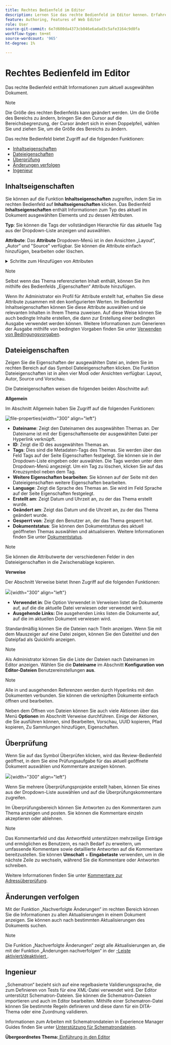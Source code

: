 ```yaml
---
title: Rechtes Bedienfeld im Editor
description: Lernen Sie das rechte Bedienfeld im Editor kennen. Erfahren Sie mehr über die Benutzeroberfläche und die Funktionen des Editors in Adobe Experience Manager Guides.
feature: Authoring, Features of Web Editor
role: User
source-git-commit: 6e7d600da4373cb046e6adad3c5afe3164c9d0fa
workflow-type: tm+mt
source-wordcount: '965'
ht-degree: 1%

---
```


# Rechtes Bedienfeld im Editor

Das rechte Bedienfeld enthält Informationen zum aktuell ausgewählten Dokument.

>[!NOTE]
>
> Die Größe des rechten Bedienfelds kann geändert werden. Um die Größe des Bereichs zu ändern, bringen Sie den Cursor auf die Bereichsbegrenzung, der Cursor ändert sich in einen Doppelpfeil, wählen Sie und ziehen Sie, um die Größe des Bereichs zu ändern.

Das rechte Bedienfeld bietet Zugriff auf die folgenden Funktionen:

- [Inhaltseigenschaften](#content-properties)
- [Dateieigenschaften](#file-properties)
- [Überprüfung](#review)
- [Änderungen verfolgen](#track-changes)
- [Ingenieur](#schematron)

## Inhaltseigenschaften

Sie können auf die Funktion **Inhaltseigenschaften** zugreifen, indem Sie im rechten Bedienfeld auf **Inhaltseigenschaften** klicken. Das Bedienfeld **Inhaltseigenschaften** enthält Informationen zum Typ des aktuell im Dokument ausgewählten Elements und zu dessen Attributen.

**Typ**: Sie können die Tags der vollständigen Hierarchie für das aktuelle Tag aus der Dropdown-Liste anzeigen und auswählen.

**Attribute**: Das **Attribute** Dropdown-Menü ist in den Ansichten „Layout“, „Autor“ und &quot;Source&quot; verfügbar. Sie können die Attribute einfach hinzufügen, bearbeiten oder löschen.

<details>
    <summary> Schritte zum Hinzufügen von Attributen </summary>


1. Wählen Sie **Hinzufügen** aus.

   ![Attribute in den Inhaltseigenschaften](images/properties-tab-attributes_cs.png){width="300" align="left"}

1. Wählen **im Dropdown** Bedienfeld „Attribut“ das Attribut aus der Dropdown-Liste aus und geben Sie den Wert eines Attributs an.  Wählen Sie dann **Hinzufügen** aus.

   ![Attributbedienfeld mit mehreren Attributen ](images/attributes-multiple-properties.png){width="300" align="left"}

1. Um das Attribut zu bearbeiten, halten Sie den Mauszeiger darüber und wählen Sie **Bearbeiten** ![edit-icon](images/edit_pencil_icon.svg) aus.

1. Um das Attribut zu löschen, halten Sie den Mauszeiger darüber und wählen Sie **Löschen** ![delete-icon](images/Delete_icon.svg).

</details>


>[!NOTE]
>
> Selbst wenn das Thema referenzierten Inhalt enthält, können Sie ihm mithilfe des Bedienfelds „Eigenschaften“ Attribute hinzufügen.

Wenn Ihr Administrator ein Profil für Attribute erstellt hat, erhalten Sie diese Attribute zusammen mit den konfigurierten Werten. Im Bedienfeld Inhaltseigenschaften können Sie diese Attribute auswählen und sie relevanten Inhalten in Ihrem Thema zuweisen. Auf diese Weise können Sie auch bedingte Inhalte erstellen, die dann zur Erstellung einer bedingten Ausgabe verwendet werden können. Weitere Informationen zum Generieren der Ausgabe mithilfe von bedingten Vorgaben finden Sie unter [Verwenden von Bedingungsvorgaben](generate-output-use-condition-presets.md#).



## Dateieigenschaften

Zeigen Sie die Eigenschaften der ausgewählten Datei an, indem Sie im rechten Bereich auf das Symbol Dateieigenschaften klicken. Die Funktion Dateieigenschaften ist in allen vier Modi oder Ansichten verfügbar: Layout, Autor, Source und Vorschau.

Die Dateieigenschaften weisen die folgenden beiden Abschnitte auf:

**Allgemein**

Im Abschnitt Allgemein haben Sie Zugriff auf die folgenden Funktionen:

![file-properties](images/file-properties-general.png){width="300" align="left"}

- **Dateiname**: Zeigt den Dateinamen des ausgewählten Themas an. Der Dateiname ist mit der Eigenschaftenseite der ausgewählten Datei per Hyperlink verknüpft.
- **ID**: Zeigt die ID des ausgewählten Themas an.
- **Tags**: Dies sind die Metadaten-Tags des Themas. Sie werden über das Feld Tags auf der Seite Eigenschaften festgelegt. Sie können sie in der Dropdown-Liste eingeben oder auswählen.  Die Tags werden unter dem Dropdown-Menü angezeigt. Um ein Tag zu löschen, klicken Sie auf das Kreuzsymbol neben dem Tag.
- **Weitere Eigenschaften bearbeiten**: Sie können auf der Seite mit den Dateieigenschaften weitere Eigenschaften bearbeiten.
- **Language**: Zeigt die Sprache des Themas an. Sie wird im Feld Sprache auf der Seite Eigenschaften festgelegt.
- **Erstellt am**: Zeigt Datum und Uhrzeit an, zu der das Thema erstellt wurde.
- **Geändert am**: Zeigt das Datum und die Uhrzeit an, zu der das Thema geändert wurde.
- **Gesperrt von**: Zeigt den Benutzer an, der das Thema gesperrt hat.
- **Dokumentstatus**: Sie können den Dokumentstatus des aktuell geöffneten Themas auswählen und aktualisieren. Weitere Informationen finden Sie unter [Dokumentstatus](web-editor-document-states.md#).

>[!NOTE]
>
> Sie können die Attributwerte der verschiedenen Felder in den Dateieigenschaften in die Zwischenablage kopieren.

**Verweise**

Der Abschnitt Verweise bietet Ihnen Zugriff auf die folgenden Funktionen:

![](images/file-properties-references.png){width="300" align="left"}

- **Verwendet in**: Die Option Verwendet in Verweisen listet die Dokumente auf, auf die die aktuelle Datei verwiesen oder verwendet wird.
- **Ausgehende Links:** Die ausgehenden Links listen die Dokumente auf, auf die im aktuellen Dokument verwiesen wird.

Standardmäßig können Sie die Dateien nach Titeln anzeigen. Wenn Sie mit dem Mauszeiger auf eine Datei zeigen, können Sie den Dateititel und den Dateipfad als QuickInfo anzeigen.

>[!NOTE]
>
> Als Administrator können Sie die Liste der Dateien nach Dateinamen im Editor anzeigen. Wählen Sie die **Dateiname** im Abschnitt **Konfiguration von Editor-Dateien** Benutzereinstellungen **aus**.

>[!NOTE]
>
> Alle in und ausgehenden Referenzen werden durch Hyperlinks mit den Dokumenten verbunden. Sie können die verknüpften Dokumente einfach öffnen und bearbeiten.

Neben dem Öffnen von Dateien können Sie auch viele Aktionen über das Menü **Optionen** im Abschnitt Verweise durchführen. Einige der Aktionen, die Sie ausführen können, sind Bearbeiten, Vorschau, UUID kopieren, Pfad kopieren, Zu Sammlungen hinzufügen, Eigenschaften.

## Überprüfung

Wenn Sie auf das Symbol Überprüfen klicken, wird das Review-Bedienfeld geöffnet, in dem Sie eine Prüfungsaufgabe für das aktuell geöffnete Dokument auswählen und Kommentare anzeigen können.

![](images/review-panel-before-opening.png){width="300" align="left"}

Wenn Sie mehrere Überprüfungsprojekte erstellt haben, können Sie eines aus der Dropdown-Liste auswählen und auf die Überprüfungskommentare zugreifen.

Im Überprüfungsbereich können Sie Antworten zu den Kommentaren zum Thema anzeigen und posten. Sie können die Kommentare einzeln akzeptieren oder ablehnen.

>[!NOTE]
>
> Das Kommentarfeld und das Antwortfeld unterstützen mehrzeilige Einträge und ermöglichen es Benutzern, es nach Bedarf zu erweitern, um umfassende Kommentare sowie detaillierte Antworten auf die Kommentare bereitzustellen. Sie können **Umschalt** + **Eingabetaste** verwenden, um in die nächste Zeile zu wechseln, während Sie die Kommentare oder Antworten schreiben.

Weitere Informationen finden Sie unter [Kommentare zur Adressüberprüfung](review-address-review-comments.md#).

## Änderungen verfolgen

Mit der Funktion „Nachverfolgte Änderungen“ im rechten Bereich können Sie die Informationen zu allen Aktualisierungen in einem Dokument anzeigen. Sie können auch nach bestimmten Aktualisierungen des Dokuments suchen.

>[!NOTE]
>
> Die Funktion „Nachverfolgte Änderungen“ zeigt alle Aktualisierungen an, die mit der Funktion „Änderungen nachverfolgen“ in der [-Leiste aktiviert/deaktiviert ](#tab-bar).

## Ingenieur

„Schematron“ bezieht sich auf eine regelbasierte Validierungssprache, die zum Definieren von Tests für eine XML-Datei verwendet wird. Der Editor unterstützt Schematron-Dateien. Sie können die Schematron-Dateien importieren und auch im Editor bearbeiten. Mithilfe einer Schematron-Datei können Sie bestimmte Regeln definieren und diese dann für ein DITA-Thema oder eine Zuordnung validieren.

Informationen zum Arbeiten mit Schematrondateien in Experience Manager Guides finden Sie unter [Unterstützung für Schematrondateien](./support-schematron-file.md).



**Übergeordnetes Thema:**[ Einführung in den Editor](web-editor.md)
